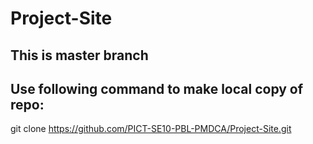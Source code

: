 # Project-Site

## This is master branch

## Use following command to make local copy of repo:
git clone https://github.com/PICT-SE10-PBL-PMDCA/Project-Site.git